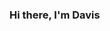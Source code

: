 ### Hi there, I'm Davis

<!--
**Davis-morale/Davis-morale** is a ✨ _special_ ✨ repository because its `README.md` (this file) appears on your GitHub profile.

Here are some ideas to get you started:

-I love coding and programming
-I’m currently learning ...
-Davis Chirao From Kenya.
- 📫 How to reach me: ...
- 😄 Pronouns: ...
- ⚡ Fun fact: ...
-->
